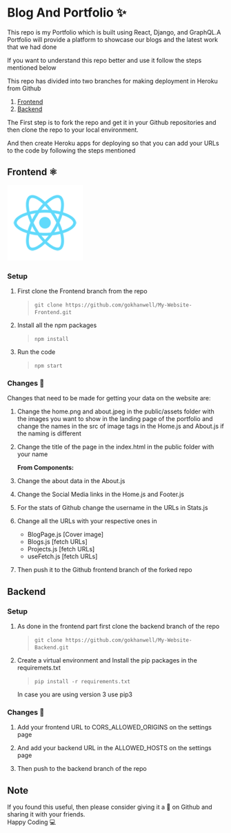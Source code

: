 # Blog And Portfolio ✨

This repo is my Portfolio which is built using React, Django, and GraphQL.A Portfolio will provide a platform to showcase our blogs and the latest work that we had done

If you want to understand this repo better and use it follow the steps mentioned below

This repo has divided into two branches for making deployment in Heroku from Github
1. [Frontend](#Frontend)
2. [Backend](#Backend)

The First step is to fork the repo and get it in your Github repositories and then clone the repo to your local environment.

And then create Heroku apps for deploying so that you can add your URLs to the code by following the steps mentioned 

## Frontend ⚛️

<img src="https://raw.githubusercontent.com/github/explore/80688e429a7d4ef2fca1e82350fe8e3517d3494d/topics/react/react.png" alt="alt text" width="175px" height="175px">

### Setup

1. First clone the Frontend branch from the repo
    > `git clone https://github.com/gokhanwell/My-Website-Frontend.git`

2. Install all the npm packages
    > `npm install`

3. Run the code
    > `npm start`

### Changes 📝

Changes that need to be made for getting your data on the website are:

1. Change the home.png and about.jpeg in the public/assets folder with the images you want to show in the landing page of the portfolio and change the names in the src of image tags in the Home.js and About.js if the naming is different

2. Change the title of the page in the index.html in the public folder with your name

    **From Components:**

3. Change the about data in the About.js

4. Change the Social Media links in the Home.js and Footer.js

5. For the stats of Github change the username in the URLs in Stats.js

6. Change all the URLs with your respective ones in
    - BlogPage.js [Cover image]
    - Blogs.js [fetch URLs]
    - Projects.js [fetch URLs]
    - useFetch.js [fetch URLs]

7. Then push it to the Github frontend branch of the forked repo

## Backend

### Setup

1. As done in the frontend part first clone the backend branch of the repo
    > `git clone https://github.com/gokhanwell/My-Website-Backend.git`

2. Create a virtual environment and Install the pip packages in the requiremets.txt
    > `pip install -r requirements.txt`

    In case you are using version 3 use pip3

### Changes 📝

1. Add your frontend URL to CORS_ALLOWED_ORIGINS on the settings page

2. And add your backend URL in the ALLOWED_HOSTS on the settings page

3. Then push to the backend branch of the repo

## Note

If you found this useful, then please consider giving it a 🌟 on Github and sharing it with your friends.<br>
Happy Coding 💻
